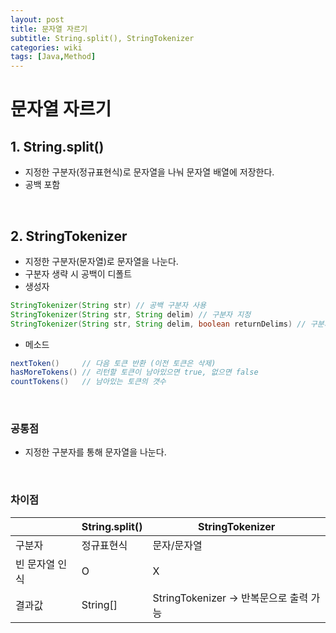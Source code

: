 ```yaml
---
layout: post
title: 문자열 자르기
subtitle: String.split(), StringTokenizer
categories: wiki
tags: [Java,Method]
---
```


# 문자열 자르기

## 1. String.split()
- 지정한 구분자(정규표현식)로 문자열을 나눠 문자열 배열에 저장한다.
- 공백 포함
<br/>

## 2. StringTokenizer
- 지정한 구분자(문자열)로 문자열을 나눈다.
- 구분자 생략 시 공백이 디폴트
- 생성자
```java
StringTokenizer(String str) // 공백 구분자 사용
StringTokenizer(String str, String delim) // 구분자 지정
StringTokenizer(String str, String delim, boolean returnDelims) // 구분자도 토큰에 포함
```
- 메소드
```java
nextToken()     // 다음 토큰 반환 (이전 토큰은 삭제)
hasMoreTokens() // 리턴할 토큰이 남아있으면 true, 없으면 false
countTokens()   // 남아있는 토큰의 갯수
```
<br/>

### 공통점
- 지정한 구분자를 통해 문자열을 나눈다.
<br/>

### 차이점
|  | String.split() | StringTokenizer |
| --- | --- | --- |
| 구분자 | 정규표현식 | 문자/문자열 |
| 빈 문자열 인식 | O | X |
| 결과값 | String[] | StringTokenizer → 반복문으로 출력 가능 |
<br/>